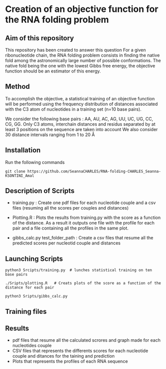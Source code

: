 # Creation of an objective function for the RNA folding problem
## Aim of this repository

This repository has been created to answer this question For a given ribonucleotide chain, the RNA folding problem consists in finding the native fold among the astronomically large number of possible conformations. The native fold being the one with the lowest Gibbs free energy, the objective function should be an estimator of this energy.

## Method 

To accomplish the objective, a statistical training of an objective function will be performed using the frequency distribution of distances associated with the C3 atom of nucleotides in a training set (n=10 base pairs).

We consider the following base pairs : AA, AU, AC, AG, UU, UC, UG, CC, CG, GG. 
Only C3 atoms, interchain distances and residus separated by at least 3 positions on the sequence are taken into account 
We also consider 30 distance intervals ranging from 1 to 20 Å

## Installation

Run the following commands 

```
git clone https://github.com/SeannaCHARLES/RNA-folding-CHARLES_Seanna-KSONTINI_Amal

```

## Description of Scripts

- training.py : Create one pdf files for each nucleotide couple and a csv files (resuming all the scores per couples and distances)

- Plotting.R : Plots the results from training.py with the score as a function of the distance. As a result it outputs one file with the profile for each pair and a file containing all the profiles in the same plot. 

- gibbs_calc.py test_folder_path : Create a csv files that resume all the predicted scores per nucleotid couple and distances


## Launching Scripts
```
python3 Srcipts/training.py  # lunches statistical training on ten base pairs 

./Sripts/plotting.R   # Creats plots of the score as a function of the distance for each pair

python3 Sripts/gibbs_calc.py

```

## Training files

## Results

- pdf files that resume all the calculated scrores and graph made for each nucleotides couple
- CSV files that represents the differents scores for each nucleotide couple and ditances for the taining and prediction
- Plots that represents the profiles of each RNA sequence


